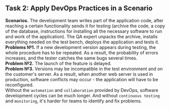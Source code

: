 ## Task 2: Apply DevOps Practices in a Scenario

**Scenarios.** The development team writes part of the application code, after reaching a certain functionality sends it for testing (archive the code, a copy of the database, instructions for installing all the necessary software to run and work of the application). The QA expert unpacks the archive, installs everything needed on the test bench, deploys the application and tests it.  
**Problems №1.** If a new development version appears during testing, the whole procedure has to be repeated. As a result, the probability of errors increases, and the tester catches the same bugs several times.  
**Problem №2.** The launch of the feature is delayed.  
**Problem №3.** Versions may be incompatible in the test environment and on the customer's server. As a result, when another web server is used in production, software conflicts may occur - the application will have to be reconfigured.  
Without the `automation` and `collaboration` provided by DevOps, software development cycles can be much longer. And without `continuous testing` and `monitoring`, it's harder for teams to identify and fix problems.
